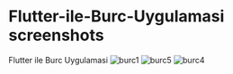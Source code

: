 # Flutter-ile-Burc-Uygulamasi screenshots
Flutter ile Burc Uygulamasi
![burc1](https://user-images.githubusercontent.com/83313115/118340483-7c12f780-b524-11eb-99be-194f4b6b8be4.jpeg)
![burc5](https://user-images.githubusercontent.com/83313115/118340486-7c12f780-b524-11eb-9186-1270266fb7db.jpeg)
![burc4](https://user-images.githubusercontent.com/83313115/118340484-7c12f780-b524-11eb-8ff4-5526fda98426.jpeg)
